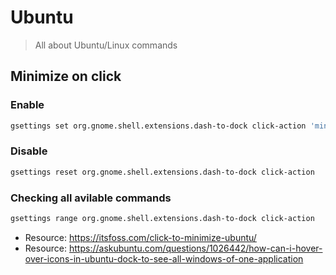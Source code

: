 # Ubuntu
> All about Ubuntu/Linux commands

## Minimize on click
### Enable

``` bash
gsettings set org.gnome.shell.extensions.dash-to-dock click-action 'minimize-or-previews'
```

### Disable

``` bash
gsettings reset org.gnome.shell.extensions.dash-to-dock click-action
```

### Checking all avilable commands

``` bash
gsettings range org.gnome.shell.extensions.dash-to-dock click-action
```

- Resource: https://itsfoss.com/click-to-minimize-ubuntu/
- Resource: https://askubuntu.com/questions/1026442/how-can-i-hover-over-icons-in-ubuntu-dock-to-see-all-windows-of-one-application


